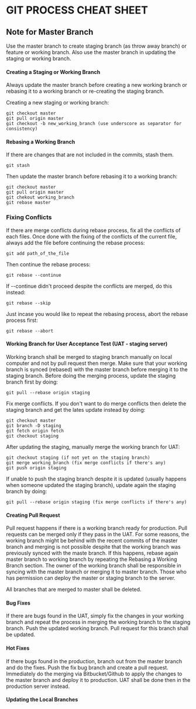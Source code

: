 # GIT PROCESS CHEAT SHEET

## Note for Master Branch
  Use the master branch to create staging branch (as throw away branch) or feature or working branch. Also use the master branch in updating the staging or working branch.

#### Creating a Staging or Working Branch
  Always update the master branch before creating a new working branch or rebasing it to a working branch or re-creating the staging branch.

  Creating a new staging or working branch:

    git checkout master
    git pull origin master
    git checkout -b new_working_branch (use underscore as separator for consistency)

#### Rebasing a Working Branch
  If there are changes that are not included in the commits, stash them.
  
    git stash
  
  Then update the master branch before rebasing it to a working branch:
  
    git checkout master
    git pull origin master
    git chekout working_branch
    git rebase master

### Fixing Conflicts
  If there are merge conflicts during rebase process, fix all the conflicts of each files. Once done with the fixing of the conflicts of the current file, always add the file before continuing the rebase process:
  
    git add path_of_the_file
  
  Then continue the rebase process:
  
    git rebase --continue

  If --continue didn't proceed despite the conflicts are merged, do this instead:
  
    git rebase --skip

  Just incase you would like to repeat the rebasing process, abort the rebase process first:
  
    git rebase --abort
  
#### Working Branch for User Acceptance Test (UAT - staging server)
  Working branch shall be merged to staging branch manually on local computer and not by pull request then merge. Make sure that your working branch is synced (rebased) with the master branch before merging it to the staging branch. Before doing the merging process, update the staging branch first by doing:
  
    git pull --rebase origin staging

  Fix merge conflicts. If you don't want to do merge conflicts then delete the staging branch and get the lates update instead by doing:
  
    git checkout master
    git branch -D staging
    git fetch origin fetch
    git checkout staging
  
  After updating the staging, manually merge the working branch for UAT:
  
    git checkout staging (if not yet on the staging branch)
    git merge working_branch (fix merge conflicts if there's any)
    git push origin staging
  
  If unable to push the staging branch despite it is updated (usually happens when someone updated the staging branch), update again the staging branch by doing:
  
    git pull --rebase origin staging (fix merge conflicts if there's any)

#### Creating Pull Request
  Pull request happens if there is a working branch ready for production. Pull requests can be merged only if they pass in the UAT. For some reasons, the working branch might be behind with the recent commits of the master branch and merging is not possible despite that the working branch was previously synced with the maste branch. If this happens, rebase again master branch to working branch by repeating the Rebasing a Working Branch section. The owner of the working branch shall be responsible in syncing with the master branch or merging it to master branch. Those who has permission can deploy the master or staging branch to the server.
  
  All branches that are merged to master shall be deleted.
  
#### Bug Fixes
  If there are bugs found in the UAT, simply fix the changes in your working branch and repeat the process in merging the working branch to the staging branch. Push the updated working branch. Pull request for this branch shall be updated.
  
#### Hot Fixes
  If there bugs found in the production, branch out from the master branch and do the fixes. Push the fix bug branch and create a pull request. Immediately do the merging via Bitbucket/Github to apply the changes to the master branch and deploy it to production. UAT shall be done then in the production server instead.
  
#### Updating the Local Branches
